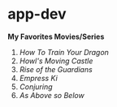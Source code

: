 # app-dev
**My Favorites Movies/Series**
1. *How To Train Your Dragon*
2. *Howl's Moving Castle*
3. *Rise of the Guardians*
4. *Empress Ki*
5. *Conjuring*
6. *As Above so Below*
